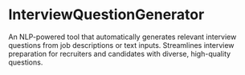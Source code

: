 # InterviewQuestionGenerator
An NLP-powered tool that automatically generates relevant interview questions from job descriptions or text inputs. Streamlines interview preparation for recruiters and candidates with diverse, high-quality questions.
